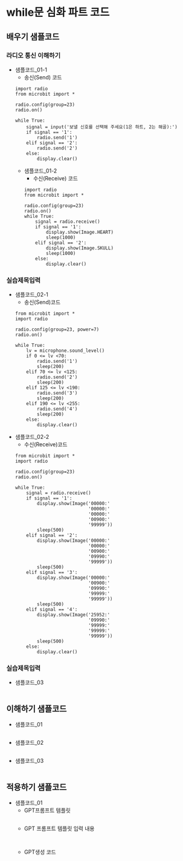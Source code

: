 # while문 심화 파트 코드
## 배우기 샘플코드
### 라디오 통신 이해하기
* 샘플코드_01-1
  - 송신(Send) 코드
  ```
  import radio
  from microbit import *
  
  radio.config(group=23)
  radio.on()
  
  while True:
      signal = input('보낼 신호를 선택해 주세요(1은 하트, 2는 해골):')
      if signal == '1':
          radio.send('1')
      elif signal == '2':    
          radio.send('2')
      else:
          display.clear()
  ```
  * 샘플코드_01-2
    - 수신(Receive) 코드
    ```
    import radio
    from microbit import *
    
    radio.config(group=23)
    radio.on()
    while True:
        signal = radio.receive()
        if signal == '1':
            display.show(Image.HEART)
            sleep(1000)
        elif signal == '2':
            display.show(Image.SKULL)
            sleep(1000)
        else:
            display.clear()
    ```  
### 실습제목입력
* 샘플코드_02-1
  - 송신(Send)코드
  ```
  from microbit import *
  import radio
  
  radio.config(group=23, power=7)
  radio.on()
  
  while True:
      lv = microphone.sound_level()
      if 0 <= lv <70:
          radio.send('1')
          sleep(200)
      elif 70 <= lv <125:  
          radio.send('2')
          sleep(200)
      elif 125 <= lv <190:
          radio.send('3')
          sleep(200)
      elif 190 <= lv <255:
          radio.send('4')
          sleep(200)
      else:
          display.clear()
  ```
* 샘플코드_02-2
  - 수신(Receive)코드
  ```
  from microbit import *
  import radio
  
  radio.config(group=23)
  radio.on()
  
  while True:
      signal = radio.receive()
      if signal == '1':
          display.show(Image('00000:'
                             '00000:'
                             '00000:'
                             '00900:'
                             '99999'))
          sleep(500)
      elif signal == '2':
          display.show(Image('00000:'
                             '00000:'
                             '00900:'
                             '09990:'
                             '99999'))
          sleep(500)
      elif signal == '3':
          display.show(Image('00000:'
                             '00900:'
                             '09990:'
                             '99999:'
                             '99999'))
          sleep(500)
      elif signal == '4':
          display.show(Image('25952:'
                             '09990:'
                             '99999:'
                             '99999:'
                             '99999'))
          sleep(500)
      else:
          display.clear()
  ```
### 실습제목입력
* 샘플코드_03
```
```

## 이해하기 샘플코드
* 샘플코드_01
```
```

* 샘플코드_02
```
```

* 샘플코드_03
```
```

## 적용하기 샘플코드
* 샘플코드_01
  - GPT프롬프트 템플릿
    ```
  
    ```
  - GPT 프롬프트 템플릿 입력 내용
    ```
   
    ```
  - GPT생성 코드
    ```
   
    ```
